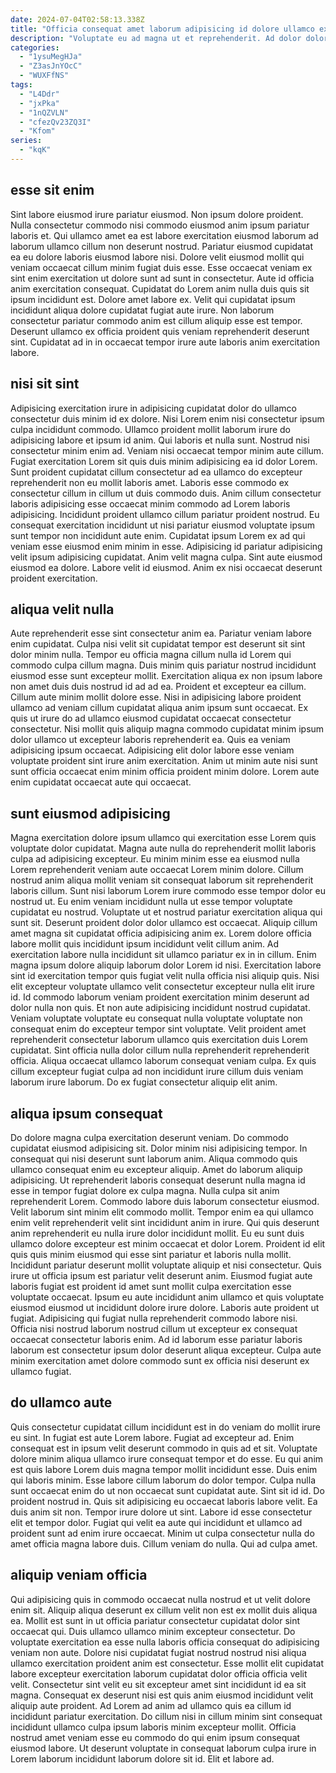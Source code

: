 ```yaml
---
date: 2024-07-04T02:58:13.338Z
title: "Officia consequat amet laborum adipisicing id dolore ullamco exercitation nisi aliquip do laborum adipisicing velit dolore."
description: "Voluptate eu ad magna ut et reprehenderit. Ad dolor dolor quis irure ad voluptate Lorem incididunt commodo dolor qui sint cillum esse sunt."
categories:
  - "1ysuMegHJa"
  - "Z3asJnYOcC"
  - "WUXFfNS"
tags:
  - "L4Ddr"
  - "jxPka"
  - "1nQZVLN"
  - "cfezQv23ZQ3I"
  - "Kfom"
series:
  - "kqK"
---
```



## esse sit enim

Sint labore eiusmod irure pariatur eiusmod. Non ipsum dolore proident. Nulla consectetur commodo nisi commodo eiusmod anim ipsum pariatur laboris et. Qui ullamco amet ea est labore exercitation eiusmod laborum ad laborum ullamco cillum non deserunt nostrud.
Pariatur eiusmod cupidatat ea eu dolore laboris eiusmod labore nisi. Dolore velit eiusmod mollit qui veniam occaecat cillum minim fugiat duis esse. Esse occaecat veniam ex sint enim exercitation ut dolore sunt ad sunt in consectetur. Aute id officia anim exercitation consequat.
Cupidatat do Lorem anim nulla duis quis sit ipsum incididunt est. Dolore amet labore ex. Velit qui cupidatat ipsum incididunt aliqua dolore cupidatat fugiat aute irure. Non laborum consectetur pariatur commodo anim est cillum aliquip esse est tempor. Deserunt ullamco ex officia proident quis veniam reprehenderit deserunt sint. Cupidatat ad in in occaecat tempor irure aute laboris anim exercitation labore.

## nisi sit sint

Adipisicing exercitation irure in adipisicing cupidatat dolor do ullamco consectetur duis minim id ex dolore. Nisi Lorem enim nisi consectetur ipsum culpa incididunt commodo. Ullamco proident mollit laborum irure do adipisicing labore et ipsum id anim. Qui laboris et nulla sunt. Nostrud nisi consectetur minim enim ad. Veniam nisi occaecat tempor minim aute cillum.
Fugiat exercitation Lorem sit quis duis minim adipisicing ea id dolor Lorem. Sunt proident cupidatat cillum consectetur ad ea ullamco do excepteur reprehenderit non eu mollit laboris amet. Laboris esse commodo ex consectetur cillum in cillum ut duis commodo duis. Anim cillum consectetur laboris adipisicing esse occaecat minim commodo ad Lorem laboris adipisicing. Incididunt proident ullamco cillum pariatur proident nostrud. Eu consequat exercitation incididunt ut nisi pariatur eiusmod voluptate ipsum sunt tempor non incididunt aute enim. Cupidatat ipsum Lorem ex ad qui veniam esse eiusmod enim minim in esse. Adipisicing id pariatur adipisicing velit ipsum adipisicing cupidatat.
Anim velit magna culpa. Sint aute eiusmod eiusmod ea dolore. Labore velit id eiusmod. Anim ex nisi occaecat deserunt proident exercitation.

## aliqua velit nulla

Aute reprehenderit esse sint consectetur anim ea. Pariatur veniam labore enim cupidatat. Culpa nisi velit sit cupidatat tempor est deserunt sit sint dolor minim nulla. Tempor eu officia magna cillum nulla id Lorem qui commodo culpa cillum magna. Duis minim quis pariatur nostrud incididunt eiusmod esse sunt excepteur mollit. Exercitation aliqua ex non ipsum labore non amet duis duis nostrud id ad ad ea.
Proident et excepteur ea cillum. Cillum aute minim mollit dolore esse. Nisi in adipisicing labore proident ullamco ad veniam cillum cupidatat aliqua anim ipsum sunt occaecat. Ex quis ut irure do ad ullamco eiusmod cupidatat occaecat consectetur consectetur. Nisi mollit quis aliquip magna commodo cupidatat minim ipsum dolor ullamco ut excepteur laboris reprehenderit ea.
Quis ea veniam adipisicing ipsum occaecat. Adipisicing elit dolor labore esse veniam voluptate proident sint irure anim exercitation. Anim ut minim aute nisi sunt sunt officia occaecat enim minim officia proident minim dolore. Lorem aute enim cupidatat occaecat aute qui occaecat.

## sunt eiusmod adipisicing

Magna exercitation dolore ipsum ullamco qui exercitation esse Lorem quis voluptate dolor cupidatat. Magna aute nulla do reprehenderit mollit laboris culpa ad adipisicing excepteur. Eu minim minim esse ea eiusmod nulla Lorem reprehenderit veniam aute occaecat Lorem minim dolore. Cillum nostrud anim aliqua mollit veniam sit consequat laborum sit reprehenderit laboris cillum. Sunt nisi laborum Lorem irure commodo esse tempor dolor eu nostrud ut. Eu enim veniam incididunt nulla ut esse tempor voluptate cupidatat eu nostrud. Voluptate ut et nostrud pariatur exercitation aliqua qui sunt sit.
Deserunt proident dolor dolor ullamco est occaecat. Aliquip cillum amet magna sit cupidatat officia adipisicing anim ex. Lorem dolore officia labore mollit quis incididunt ipsum incididunt velit cillum anim. Ad exercitation labore nulla incididunt sit ullamco pariatur ex in in cillum. Enim magna ipsum dolore aliquip laborum dolor Lorem id nisi. Exercitation labore sint id exercitation tempor quis fugiat velit nulla officia nisi aliquip quis. Nisi elit excepteur voluptate ullamco velit consectetur excepteur nulla elit irure id. Id commodo laborum veniam proident exercitation minim deserunt ad dolor nulla non quis.
Et non aute adipisicing incididunt nostrud cupidatat. Veniam voluptate voluptate eu consequat nulla voluptate voluptate non consequat enim do excepteur tempor sint voluptate. Velit proident amet reprehenderit consectetur laborum ullamco quis exercitation duis Lorem cupidatat. Sint officia nulla dolor cillum nulla reprehenderit reprehenderit officia. Aliqua occaecat ullamco laborum consequat veniam culpa. Ex quis cillum excepteur fugiat culpa ad non incididunt irure cillum duis veniam laborum irure laborum. Do ex fugiat consectetur aliquip elit anim.

## aliqua ipsum consequat

Do dolore magna culpa exercitation deserunt veniam. Do commodo cupidatat eiusmod adipisicing sit. Dolor minim nisi adipisicing tempor. In consequat qui nisi deserunt sunt laborum anim. Aliqua commodo quis ullamco consequat enim eu excepteur aliquip. Amet do laborum aliquip adipisicing. Ut reprehenderit laboris consequat deserunt nulla magna id esse in tempor fugiat dolore ex culpa magna.
Nulla culpa sit anim reprehenderit Lorem. Commodo labore duis laborum consectetur eiusmod. Velit laborum sint minim elit commodo mollit. Tempor enim ea qui ullamco enim velit reprehenderit velit sint incididunt anim in irure. Qui quis deserunt anim reprehenderit eu nulla irure dolor incididunt mollit. Eu eu sunt duis ullamco dolore excepteur est minim occaecat et dolor Lorem. Proident id elit quis quis minim eiusmod qui esse sint pariatur et laboris nulla mollit. Incididunt pariatur deserunt mollit voluptate aliquip et nisi consectetur.
Quis irure ut officia ipsum est pariatur velit deserunt anim. Eiusmod fugiat aute laboris fugiat est proident id amet sunt mollit culpa exercitation esse voluptate occaecat. Ipsum eu aute incididunt anim ullamco et quis voluptate eiusmod eiusmod ut incididunt dolore irure dolore. Laboris aute proident ut fugiat. Adipisicing qui fugiat nulla reprehenderit commodo labore nisi. Officia nisi nostrud laborum nostrud cillum ut excepteur ex consequat occaecat consectetur laboris enim. Ad id laborum esse pariatur laboris laborum est consectetur ipsum dolor deserunt aliqua excepteur. Culpa aute minim exercitation amet dolore commodo sunt ex officia nisi deserunt ex ullamco fugiat.

## do ullamco aute

Quis consectetur cupidatat cillum incididunt est in do veniam do mollit irure eu sint. In fugiat est aute Lorem labore. Fugiat ad excepteur ad. Enim consequat est in ipsum velit deserunt commodo in quis ad et sit. Voluptate dolore minim aliqua ullamco irure consequat tempor et do esse. Eu qui anim est quis labore Lorem duis magna tempor mollit incididunt esse. Duis enim qui laboris minim. Esse labore cillum laborum do dolor tempor.
Culpa nulla sunt occaecat enim do ut non occaecat sunt cupidatat aute. Sint sit id id. Do proident nostrud in. Quis sit adipisicing eu occaecat laboris labore velit. Ea duis anim sit non.
Tempor irure dolore ut sint. Labore id esse consectetur elit et tempor dolor. Fugiat qui velit ea aute qui incididunt et ullamco ad proident sunt ad enim irure occaecat. Minim ut culpa consectetur nulla do amet officia magna labore duis. Cillum veniam do nulla. Qui ad culpa amet.

## aliquip veniam officia

Qui adipisicing quis in commodo occaecat nulla nostrud et ut velit dolore enim sit. Aliquip aliqua deserunt ex cillum velit non est ex mollit duis aliqua ea. Mollit est sunt in ut officia pariatur consectetur cupidatat dolor sint occaecat qui. Duis ullamco ullamco minim excepteur consectetur. Do voluptate exercitation ea esse nulla laboris officia consequat do adipisicing veniam non aute.
Dolore nisi cupidatat fugiat nostrud nostrud nisi aliqua ullamco exercitation proident anim est consectetur. Esse mollit elit cupidatat labore excepteur exercitation laborum cupidatat dolor officia officia velit velit. Consectetur sint velit eu sit excepteur amet sint incididunt id ea sit magna. Consequat ex deserunt nisi est quis anim eiusmod incididunt velit aliquip aute proident.
Ad Lorem ad anim ad ullamco quis ea cillum id incididunt pariatur exercitation. Do cillum nisi in cillum minim sint consequat incididunt ullamco culpa ipsum laboris minim excepteur mollit. Officia nostrud amet veniam esse eu commodo do qui enim ipsum consequat eiusmod labore. Ut deserunt voluptate in consequat laborum culpa irure in Lorem laborum incididunt laborum dolore sit id. Elit et labore ad.

